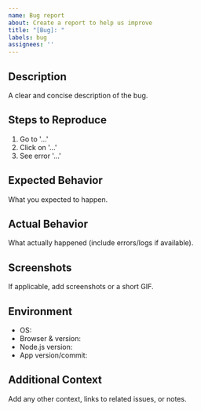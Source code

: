 ```yaml
---
name: Bug report
about: Create a report to help us improve
title: "[Bug]: "
labels: bug
assignees: ''
---
```


## Description

A clear and concise description of the bug.

## Steps to Reproduce

1. Go to '...'
2. Click on '...'
3. See error '...'

## Expected Behavior

What you expected to happen.

## Actual Behavior

What actually happened (include errors/logs if available).

## Screenshots

If applicable, add screenshots or a short GIF.

## Environment

- OS:
- Browser & version:
- Node.js version:
- App version/commit:

## Additional Context

Add any other context, links to related issues, or notes.

